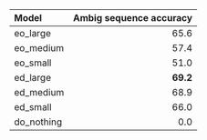 | Model | Ambig sequence accuracy |
| :-- | --: |
| eo_large | 65.6 |
| eo_medium | 57.4 |
| eo_small | 51.0 |
| ed_large | **69.2** |
| ed_medium | 68.9 |
| ed_small | 66.0 |
| do_nothing | 0.0 |